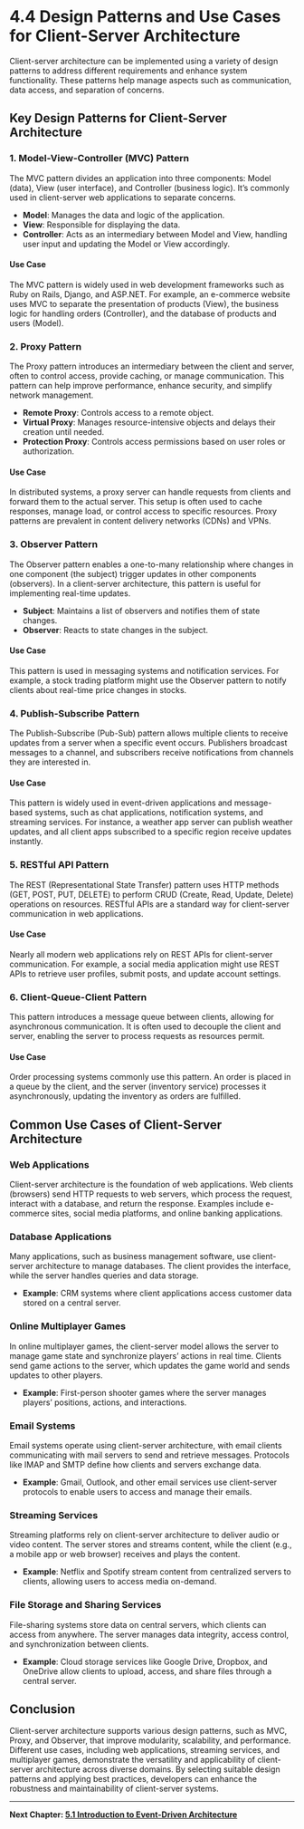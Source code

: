 
# 4.4 Design Patterns and Use Cases for Client-Server Architecture

Client-server architecture can be implemented using a variety of design patterns to address different requirements and enhance system functionality. These patterns help manage aspects such as communication, data access, and separation of concerns.

## Key Design Patterns for Client-Server Architecture

### 1. Model-View-Controller (MVC) Pattern
The MVC pattern divides an application into three components: Model (data), View (user interface), and Controller (business logic). It’s commonly used in client-server web applications to separate concerns.

- **Model**: Manages the data and logic of the application.
- **View**: Responsible for displaying the data.
- **Controller**: Acts as an intermediary between Model and View, handling user input and updating the Model or View accordingly.

#### Use Case
The MVC pattern is widely used in web development frameworks such as Ruby on Rails, Django, and ASP.NET. For example, an e-commerce website uses MVC to separate the presentation of products (View), the business logic for handling orders (Controller), and the database of products and users (Model).

### 2. Proxy Pattern
The Proxy pattern introduces an intermediary between the client and server, often to control access, provide caching, or manage communication. This pattern can help improve performance, enhance security, and simplify network management.

- **Remote Proxy**: Controls access to a remote object.
- **Virtual Proxy**: Manages resource-intensive objects and delays their creation until needed.
- **Protection Proxy**: Controls access permissions based on user roles or authorization.

#### Use Case
In distributed systems, a proxy server can handle requests from clients and forward them to the actual server. This setup is often used to cache responses, manage load, or control access to specific resources. Proxy patterns are prevalent in content delivery networks (CDNs) and VPNs.

### 3. Observer Pattern
The Observer pattern enables a one-to-many relationship where changes in one component (the subject) trigger updates in other components (observers). In a client-server architecture, this pattern is useful for implementing real-time updates.

- **Subject**: Maintains a list of observers and notifies them of state changes.
- **Observer**: Reacts to state changes in the subject.

#### Use Case
This pattern is used in messaging systems and notification services. For example, a stock trading platform might use the Observer pattern to notify clients about real-time price changes in stocks.

### 4. Publish-Subscribe Pattern
The Publish-Subscribe (Pub-Sub) pattern allows multiple clients to receive updates from a server when a specific event occurs. Publishers broadcast messages to a channel, and subscribers receive notifications from channels they are interested in.

#### Use Case
This pattern is widely used in event-driven applications and message-based systems, such as chat applications, notification systems, and streaming services. For instance, a weather app server can publish weather updates, and all client apps subscribed to a specific region receive updates instantly.

### 5. RESTful API Pattern
The REST (Representational State Transfer) pattern uses HTTP methods (GET, POST, PUT, DELETE) to perform CRUD (Create, Read, Update, Delete) operations on resources. RESTful APIs are a standard way for client-server communication in web applications.

#### Use Case
Nearly all modern web applications rely on REST APIs for client-server communication. For example, a social media application might use REST APIs to retrieve user profiles, submit posts, and update account settings.

### 6. Client-Queue-Client Pattern
This pattern introduces a message queue between clients, allowing for asynchronous communication. It is often used to decouple the client and server, enabling the server to process requests as resources permit.

#### Use Case
Order processing systems commonly use this pattern. An order is placed in a queue by the client, and the server (inventory service) processes it asynchronously, updating the inventory as orders are fulfilled.

## Common Use Cases of Client-Server Architecture

### Web Applications
Client-server architecture is the foundation of web applications. Web clients (browsers) send HTTP requests to web servers, which process the request, interact with a database, and return the response. Examples include e-commerce sites, social media platforms, and online banking applications.

### Database Applications
Many applications, such as business management software, use client-server architecture to manage databases. The client provides the interface, while the server handles queries and data storage.

- **Example**: CRM systems where client applications access customer data stored on a central server.

### Online Multiplayer Games
In online multiplayer games, the client-server model allows the server to manage game state and synchronize players’ actions in real time. Clients send game actions to the server, which updates the game world and sends updates to other players.

- **Example**: First-person shooter games where the server manages players’ positions, actions, and interactions.

### Email Systems
Email systems operate using client-server architecture, with email clients communicating with mail servers to send and retrieve messages. Protocols like IMAP and SMTP define how clients and servers exchange data.

- **Example**: Gmail, Outlook, and other email services use client-server protocols to enable users to access and manage their emails.

### Streaming Services
Streaming platforms rely on client-server architecture to deliver audio or video content. The server stores and streams content, while the client (e.g., a mobile app or web browser) receives and plays the content.

- **Example**: Netflix and Spotify stream content from centralized servers to clients, allowing users to access media on-demand.

### File Storage and Sharing Services
File-sharing systems store data on central servers, which clients can access from anywhere. The server manages data integrity, access control, and synchronization between clients.

- **Example**: Cloud storage services like Google Drive, Dropbox, and OneDrive allow clients to upload, access, and share files through a central server.

## Conclusion

Client-server architecture supports various design patterns, such as MVC, Proxy, and Observer, that improve modularity, scalability, and performance. Different use cases, including web applications, streaming services, and multiplayer games, demonstrate the versatility and applicability of client-server architecture across diverse domains. By selecting suitable design patterns and applying best practices, developers can enhance the robustness and maintainability of client-server systems.

---

**Next Chapter: [5.1 Introduction to Event-Driven Architecture](../chapter4_event_driven_architecture/5.1_introduction_to_event_driven.md)**